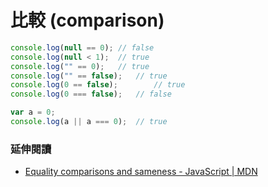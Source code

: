 # 比較 (comparison)

```js
console.log(null == 0);	// false
console.log(null < 1);	// true
console.log("" == 0);	// true
console.log("" == false);	// true
console.log(0 == false);		// true
console.log(0 === false);	// false

var a = 0;
console.log(a || a === 0);	// true
```

### 延伸閱讀

* [Equality comparisons and sameness - JavaScript | MDN](https://developer.mozilla.org/en-US/docs/Web/JavaScript/Equality_comparisons_and_sameness)

